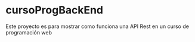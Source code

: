 # cursoProgBackEnd
Este proyecto es para mostrar como funciona una API Rest en un curso de programación web
